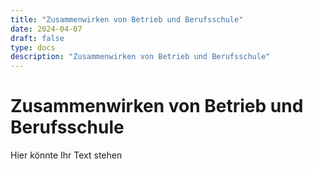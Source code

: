 ```yaml
---
title: "Zusammenwirken von Betrieb und Berufsschule"
date: 2024-04-07
draft: false
type: docs
description: "Zusammenwirken von Betrieb und Berufsschule"
---
```


# Zusammenwirken von Betrieb und Berufsschule

Hier könnte Ihr Text stehen